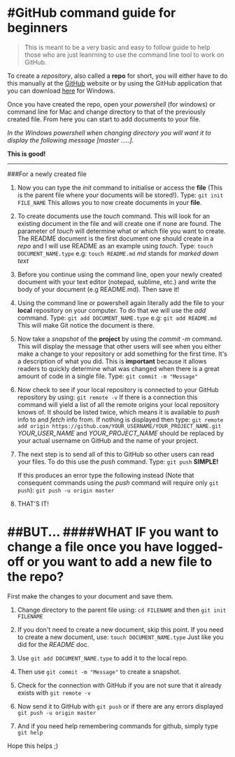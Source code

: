 #GitHub command guide for beginners
====================================


>This is meant to be a very basic and easy to follow guide to help those who are just leanrning to use the command line tool to work on GitHub. 

To create a _repository_, also called a __repo__ for short, you will either have to do this manually at the [GitHub](https://github.com/) website or by using the GitHub application that you can download [here](https://windows.github.com/) for Windows.

Once you have created the repo, open your _powershell_ (for windows) or command line for Mac and change directory to that of the previously created file. 
From here you can start to add documents to your file.

_In the Windows powershell when changing directory you will want it to display the following message \[master .....\]_.

__This is good!__ 

------------------------------------------

###For a newly created file

1. Now you can type the _init_ command to initialise or access the __file__ (This is the parent file where your documents will be stored!).
	Type: `git init FILE_NAME`
	This allows you to now create documents in your __file__.

2. To create documents use the _touch_ command. This will look for an existing document in the file and will create one if none are found. The parameter of _touch_ will determine what or which file you want to create.
	The README document is the first document one should create in a _repo_ and I will use README as an example using _touch_. 
	Type: `touch DOCUMENT_NAME.type`
	e.g: `touch README.md` _md_ stands for _marked down text_

3. Before you continue using the command line, open your newly created document with your text editor (notepad, sublime, etc.) and write the body of your document (e.g README.md). Then save it!

4. Using the command line or powershell again literally add the file to your __local__ repository on your computer. To do that we will use the _add_ command.
	Type: `git add DOCUMENT_NAME.type`
	e.g: `git add README.md`
	This will make Git notice the document is there.

5. Now take a _snapshot_ of the __project__ by using the _commit -m_ command.
	This will display the message that other users will see when you either make a change to your repository or add something for the first time. It's a description of what you did. This is __important__ because it allows readers to quickly determine what was changed when there is a great amount of code in a single file.
	Type: `git commit -m "Message"`

6. Now check to see if your local repository is connected to your GitHub repository by using:
	`git remote -v`
	If there is a connection this command will yield a list of all the remote origins your local repository knows of. It should be listed twice, which means it is available to _push_ info to and _fetch_ info from.
	If nothing is displayed then type:
	`git remote add origin https://github.com/YOUR_USERNAME/YOUR_PROJECT_NAME.git` _YOUR\_USER\_NAME_ and _YOUR\_PROJECT\_NAME_ should be replaced by your actual username on GitHub and the name of your project. 

7. The next step is to send all of this to GitHub so other users can read your files. To do this use the _push_ command.
	Type: `git push` __SIMPLE!__

	If this produces an error type the following instead (Note that consequent commands using the _push_ command will require only `git push`):
	`git push -u origin master`

8. THAT'S IT! 

##BUT\.\.\.
####WHAT IF you want to change a file once you have logged-off or you want to add a new file to the repo?
==========================================================================================================

First make the changes to your document and save them.

1. Change directory to the parent file using:
	`cd FILENAME`
	and then
	`git init FILENAME`

2. If you don't need to create a new document, skip this point. 
	If you need to create a new document, use:
	`touch DOCUMENT_NAME.type`
	Just like you did for the _README_ doc.

3. Use `git add DOCUMENT_NAME.type` to add it to the local repo.

4. Then use `git commit -m "Message"` to create a snapshot.

5. Check for the connection with GitHub if you are not sure that it already exists with `git remote -v`

6. Now send it to GitHub with `git push` or if there are any errors displayed `git push -u origin master`

7. And if you need help remembering commands for github, simply type `git help`

Hope this helps ;)
